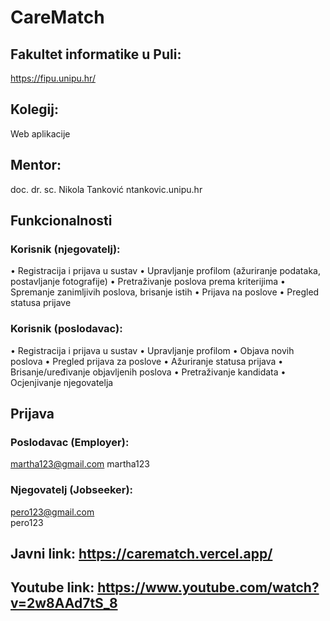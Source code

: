 # CareMatch

## Fakultet informatike u Puli:
https://fipu.unipu.hr/

## Kolegij:
Web aplikacije

## Mentor:
doc. dr. sc. Nikola Tanković
ntankovic.unipu.hr

## Funkcionalnosti

### Korisnik (njegovatelj):
•	Registracija i prijava u sustav
•	Upravljanje profilom (ažuriranje podataka, postavljanje fotografije)
•	Pretraživanje poslova prema kriterijima
•	Spremanje zanimljivih poslova, brisanje istih
•	Prijava na poslove
•	Pregled statusa prijave

### Korisnik (poslodavac):
•	Registracija i prijava u sustav
•	Upravljanje profilom
•	Objava novih poslova
•	Pregled prijava za poslove
•	Ažuriranje statusa prijava
•	Brisanje/uređivanje objavljenih poslova
•	Pretraživanje kandidata
•	Ocjenjivanje njegovatelja

## Prijava

### Poslodavac (Employer):
martha123@gmail.com
martha123

### Njegovatelj (Jobseeker):
pero123@gmail.com  
pero123

## Javni link: https://carematch.vercel.app/

## Youtube link: https://www.youtube.com/watch?v=2w8AAd7tS_8

